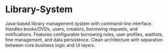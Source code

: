 # Library-System
Java-based library management system with command-line interface. Handles books/DVDs, users, creators, borrowing requests, and notifications. Features configurable borrowing rules, user profiles, waitlists, fine management, and data persistence. Clean architecture with separation between core business logic and UI layers.
